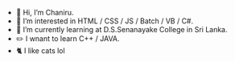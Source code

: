 - 👋 Hi, I’m Chaniru.
- 👀 I’m interested in HTML / CSS / JS / Batch / VB / C#.
- 🌱 I’m currently learning at D.S.Senanayake College in Sri Lanka.
- ✏️ I wnant to learn  C++ / JAVA.
- 🐈 I like cats lol
<!---
Chaniru22/Chaniru22 is a ✨ special ✨ repository because its `README.md` (this file) appears on your GitHub profile.
You can click the Preview link to take a look at your changes.
--->
